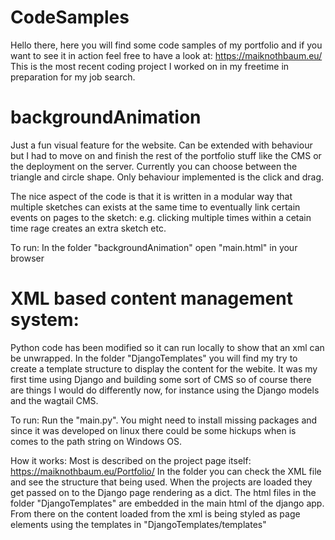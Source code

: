 # CodeSamples

Hello there, here you will find some code samples of my portfolio and if you want to see it in action feel free to have a look at: https://maiknothbaum.eu/ 
This is the most recent coding project I worked on in my freetime in preparation for my job search. 

# backgroundAnimation

Just a fun visual feature for the website. Can be extended with behaviour but I had to move on and finish the rest of the portfolio stuff like the CMS or the deployment on the server. Currently you can choose between the triangle and circle shape. Only behaviour implemented is the click and drag.

The nice aspect of the code is that it is written in a modular way that multiple sketches can exists at the same time to eventually link certain events on pages to the sketch: e.g. clicking multiple times within a cetain time rage creates an extra sketch etc.

To run:
In the folder "backgroundAnimation" open "main.html" in your browser



# XML based content management system:
Python code has been modified so it can run locally to show that an xml can be unwrapped. In the folder "DjangoTemplates" you will find my try to create a template structure to display the content for the webite. It was my first time using Django and building some sort of CMS so of course there are things I would do differently now, for instance using the Django models and the wagtail CMS.

To run:
Run the "main.py". You might need to install missing packages and since it was developed on linux there could be some hickups when is comes to the path string on Windows OS.

How it works:
Most is described on the project page itself: https://maiknothbaum.eu/Portfolio/
In the folder you can check the XML file and see the structure that being used. When the projects are loaded they get passed on to the Django page rendering as a dict. The html files in the folder "DjangoTemplates" are embedded in the main html of the django app. From there on the content loaded from the xml is being styled as page elements using the templates in "DjangoTemplates/templates"
